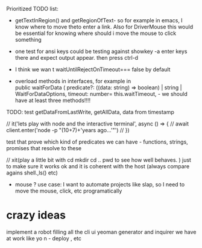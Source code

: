 Prioritized TODO list: 

 * getTextInRegion() and getRegionOfText- so for example in emacs, I know where to move theto enter a link. Also for DriverMouse this would be essential for knowing where should i move the mouse to click something
 

 * one test for ansi keys could be testing against  showkey -a enter keys there and expect output appear. then press ctrl-d

 * I think we wan t waitUntilRejectOnTimeout=== false by default

 * overload methods in interfaces, for example in  
 public waitForData (
    predicate?: ((data: string) => boolean) | string | WaitForDataOptions,
    timeout: number= this.waitTimeout,   - 
    we should have at least three methods!!!! 


TODO: test getDataFromLastWrite, getAllData,  data from timestamp


 // it('lets play with node and the interactive terminal', async () => {
  //   await client.enter('node -p "(10+7)+\'years ago...\'"')
  // })




test that prove which kind of predicates we can have - functions, strings, promises that resolve to these




  // xit(play a little bit with cd mkdir cd .. pwd to see how well behaves. ) just to make sure it works ok and it is coherent with the host (always compare agains shell.,ls() etc)


* mouse ? use case: I want to automate projects like slap, so I need to move the mouse, click, etc programatically






# crazy ideas

implement a robot filling all the cli ui yeoman generator and inquirer we have at work like yo n - deploy , etc